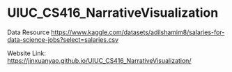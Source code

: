 # UIUC_CS416_NarrativeVisualization

Data Resource
https://www.kaggle.com/datasets/adilshamim8/salaries-for-data-science-jobs?select=salaries.csv

Website Link:
https://jinxuanyao.github.io/UIUC_CS416_NarrativeVisualization/
